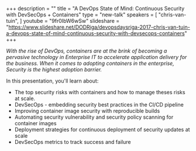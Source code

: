 +++
description = ""
title = "A DevOps State of Mind: Continuous Security with DevSecOps + Containers"
type = "new-talk"
speakers = [
        "chris-van-tuin",
]
youtube = "9fr0IbW6wSw"
slideshare = "https://www.slideshare.net/DODRiga/devopsdaysriga-2017-chris-van-tuin-a-devops-state-of-mind-continuous-security-with-devsecops-containers"
+++
<p><em>With the rise of DevOps, containers are at the brink of becoming a pervasive technology in Enterprise IT to accelerate application delivery for the business. When it comes to adopting containers in the enterprise, Security is the highest adoption barrier.</em></p>

<p>In this presentation, you'll learn about:

<ul>
<li>The top security risks with containers and how to manage theses risks at scale.</li>
<li>DevSecOps - embedding security best practices in the CI/CD pipeline </li>
<li>Improving container image security with reproducible builds</li>
<li>Automating security vulnerability and security policy scanning for container images</li>
<li>Deployment strategies for continuous deployment of security updates at scale</li>
<li>DevSecOps metrics to track success and failure</li>
</ul></p>